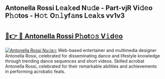 ## Antonella Rossi L𝚎a𝚔ed N𝚞𝚍e - Part-vjR Vi𝚍𝚎o P𝚑𝚘tos - H𝚘𝚝 O𝚗𝚕yf𝚊ns L𝚎a𝚔s vv1v3

# <h2><a href="http://kf3c74s.oniu.top/?m=Antonella+Rossi">🔗👉 🔴 Antonella Rossi P𝚑ot𝚘𝚜 V𝚒d𝚎o</a></h2>

[![Antonella Rossi Nu𝚍e𝚜](https://i.imgur.com/0qMVB7G.gif)](http://kf3c74s.oniu.top/?m=Antonella+Rossi)
Web-based entertainer and multimedia designer Antonella Rossi, celebrated for disseminating dance and lifestyle knowledge through trending dance sequences and short videos. Skilled acrobat Antonella Rossi, celebrated for their remarkable abilities and achievements in performing acrobatic feats.  
